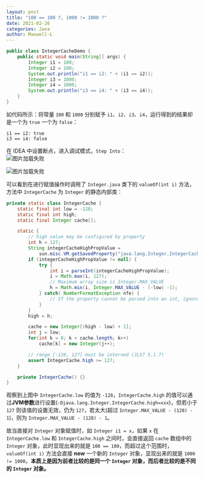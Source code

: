 ```yaml
---
layout: post
title: "100 == 100 ?, 1000 != 1000 ?"
date: 2021-02-26
categories: Java
author: Maxwell-L
---
```


``` java
public class IntegerCacheDemo {
    public static void main(String[] args) {
        Integer i1 = 100;
        Integer i2 = 100;
        System.out.println("i1 == i2: " + (i1 == i2));
        Integer i3 = 1000;
        Integer i4 = 1000;
        System.out.println("i3 == i4: " + (i3 == i4));
    }
}
```

如代码所示：将常量 `100` 和 `1000` 分别赋予 `i1`、`i2`、`i3`、`i4`，运行得到的结果却是一个为 `true` 一个为 `false`：

```
i1 == i2: true
i3 == i4: false
```

在 IDEA 中设置断点，进入调试模式，`Step Into`：  
![图片加载失败](https://maxwell-blog.cn/image/integercache1.png)

![图片加载失败](https://maxwell-blog.cn/image/integercache2.png)

可以看到在进行赋值操作时调用了 `Integer.java` 类下的 `valueOf(int i)` 方法，方法中 `IntegerCache` 为 `Integer` 的静态内部类：
``` java
private static class IntegerCache {
    static final int low = -128;
    static final int high;
    static final Integer cache[];

    static {
        // high value may be configured by property
        int h = 127;
        String integerCacheHighPropValue =
            sun.misc.VM.getSavedProperty("java.lang.Integer.IntegerCache.high");
        if (integerCacheHighPropValue != null) {
            try {
                int i = parseInt(integerCacheHighPropValue);
                i = Math.max(i, 127);
                // Maximum array size is Integer.MAX_VALUE
                h = Math.min(i, Integer.MAX_VALUE - (-low) -1);
            } catch( NumberFormatException nfe) {
                // If the property cannot be parsed into an int, ignore it.
            }
        }
        high = h;

        cache = new Integer[(high - low) + 1];
        int j = low;
        for(int k = 0; k < cache.length; k++)
            cache[k] = new Integer(j++);

        // range [-128, 127] must be interned (JLS7 5.1.7)
        assert IntegerCache.high >= 127;
    }

    private IntegerCache() {}
}
```
观察到上图中 `IntegerCache.low` 的值为 `-128`，`IntegerCache.high` 的值可以通过**JVM参数**进行设置(`-Djava.lang.Integer.IntegerCache.high=xxx`)，但若小于 `127` 则该值的设置无效，仍为 `127`，若太大(超过 `Integer.MAX_VALUE - (128) - 1`)，则为 `Integer.MAX_VALUE - (128) - 1`。

故当直接对 `Integer` 对象赋值时，如 `Integer i1 = x`，如果 `x` 在 `IntegerCache.low` 和 `IntegerCache.high` 之间时，会直接返回 `cache` 数组中的 `Integer` 对象，此时显现出来的就是 `100 == 100`，而超过这个范围时，`valueOf(int i)` 方法会直接 **new** 一个新的 `Integer` 对象，显现出来的就是 `1000 != 1000`，**本质上是因为前者比较的是同一个 `Integer` 对象，而后者比较的是不同的 `Integer` 对象。**